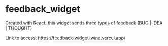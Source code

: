 # feedback_widget
Created with React, this widget sends three types of feedback (BUG | IDEA | THOUGHT)

Link to access: https://feedback-widget-wine.vercel.app/
